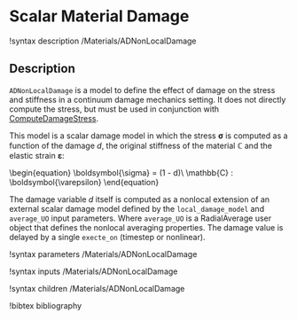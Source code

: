 # Scalar Material Damage

!syntax description /Materials/ADNonLocalDamage

## Description

`ADNonLocalDamage` is a model to define the effect of damage on the stress and stiffness in a continuum damage mechanics setting. It does not directly compute the stress, but must be used in conjunction with [ComputeDamageStress](/ComputeDamageStress.md).

This model is a scalar damage model in which the stress $\boldsymbol{\sigma}$ is computed as a function of the damage $d$, the original stiffness of the material $\mathbb{C}$ and the elastic strain $\boldsymbol{\varepsilon}$:

\begin{equation}
    \boldsymbol{\sigma} = (1 - d)\ \mathbb{C} : \boldsymbol{\varepsilon}
\end{equation}

The damage variable $d$ itself is computed as a nonlocal extension of an
external scalar damage model defined by the `local_damage_model`
and `average_UO` input parameters. Where `average_UO` is a RadialAverage user
object that defines the nonlocal averaging properties. The damage value is
delayed by a single `execte_on` (timestep or nonlinear).


!syntax parameters /Materials/ADNonLocalDamage

!syntax inputs /Materials/ADNonLocalDamage

!syntax children /Materials/ADNonLocalDamage

!bibtex bibliography
